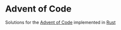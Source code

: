 # Advent of Code

Solutions for the [Advent of Code](http://adventofcode.com/) implemented in [Rust](https://www.rust-lang.org/)


